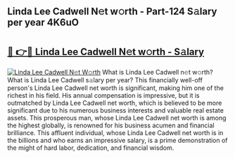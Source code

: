 ## Linda Lee Cadwell N𝚎t w𝚘rth - Part-124 S𝚊lary per year 4K6uO

# <h2><a href="http://gc0f61.nevu.top/?p=Linda+Lee+Cadwell">🔗 👉🔴 Linda Lee Cadwell N𝚎t w𝚘rth - S𝚊lary</a></h2>

[![Linda Lee Cadwell N𝚎t W𝚘rth](https://i.imgur.com/Oavwk0R.jpeg)](http://gc0f61.nevu.top/?p=Linda+Lee+Cadwell)
What is Linda Lee Cadwell n𝚎t w𝚘rth? What is Linda Lee Cadwell s𝚊lary per year?
This financially well-off person's Linda Lee Cadwell net worth is significant, making him one of the richest in his field. His annual compensation is impressive, but it is outmatched by Linda Lee Cadwell net worth, which is believed to be more significant due to his numerous business interests and valuable real estate assets. This prosperous man, whose Linda Lee Cadwell net worth is among the highest globally, is renowned for his business acumen and financial brilliance. This affluent individual, whose Linda Lee Cadwell net worth is in the billions and who earns an impressive salary, is a prime demonstration of the might of hard labor, dedication, and financial wisdom.
